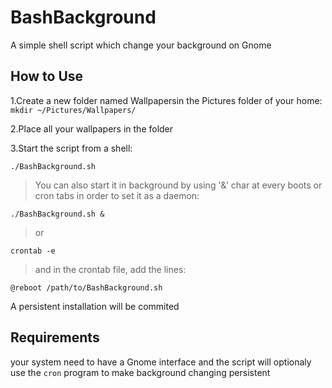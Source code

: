 # BashBackground
A simple shell script which change your background on Gnome 

## How to Use 

1.Create a new folder named Wallpapersin the Pictures folder of your home:
`mkdir ~/Pictures/Wallpapers/`


2.Place all your wallpapers in the folder

3.Start the script from a shell:

`./BashBackground.sh`

> You can also start it in background by using '&' char at every boots or cron tabs in order to set it as a daemon:

`./BashBackground.sh &`

> or 

`crontab -e`

> and in the crontab file, add the lines:

`@reboot /path/to/BashBackground.sh`

A persistent installation will be commited

## Requirements

your system need to have a Gnome interface and the script will optionaly use the `cron` program to make background changing persistent 



